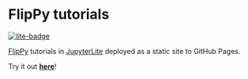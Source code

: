 # FlipPy tutorials

[![lite-badge](https://jupyterlite.rtfd.io/en/latest/_static/badge.svg)](https://codec-lab.github.io/flippy-tutorials/)

[FlipPy](https://github.com/codec-lab/flippy) tutorials in [JupyterLite](https://jupyterlite.readthedocs.io/)
deployed as a static site to GitHub Pages.

Try it out **[here](https://codec-lab.github.io/flippy-tutorials/)**!

